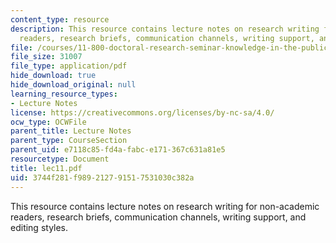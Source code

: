 ```yaml
---
content_type: resource
description: This resource contains lecture notes on research writing for non-academic
  readers, research briefs, communication channels, writing support, and editing styles.
file: /courses/11-800-doctoral-research-seminar-knowledge-in-the-public-arena-spring-2007/3744f281f989212791517531030c382a_lec11.pdf
file_size: 31007
file_type: application/pdf
hide_download: true
hide_download_original: null
learning_resource_types:
- Lecture Notes
license: https://creativecommons.org/licenses/by-nc-sa/4.0/
ocw_type: OCWFile
parent_title: Lecture Notes
parent_type: CourseSection
parent_uid: e7118c85-fd4a-fabc-e171-367c631a81e5
resourcetype: Document
title: lec11.pdf
uid: 3744f281-f989-2127-9151-7531030c382a
---
```

This resource contains lecture notes on research writing for non-academic readers, research briefs, communication channels, writing support, and editing styles.